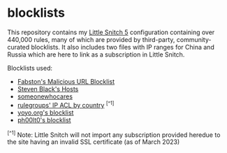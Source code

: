 # blocklists

This repository contains my [Little Snitch 5](https://www.obdev.at/products/littlesnitch/index.html) configuration containing over 440,000 rules, many of which are provided by third-party, community-curated blocklists. It also includes two files with IP ranges for China and Russia which are here to link as a subscription in Little Snitch.

Blocklists used:
- [Fabston's Malicious URL Blocklist](https://github.com/fabston/little-snitch-blocklist)
- [Steven Black's Hosts](https://github.com/StevenBlack/hosts)
- [someonewhocares](https://someonewhocares.org/hosts/)
- [rulegroups' IP ACL by country](https://rulegroups.com/ip-acl-by-country/) <sup>[^1]</sup>
- [yoyo.org's blocklist](https://pgl.yoyo.org/as/iplist.php)
- [ph00lt0's blocklist](https://gitlab.com/ph00lt0/blocklists#little-snitch)

<sup>[^1]</sup> Note: Little Snitch will not import any subscription provided heredue to the site having an invalid SSL certificate (as of March 2023)
